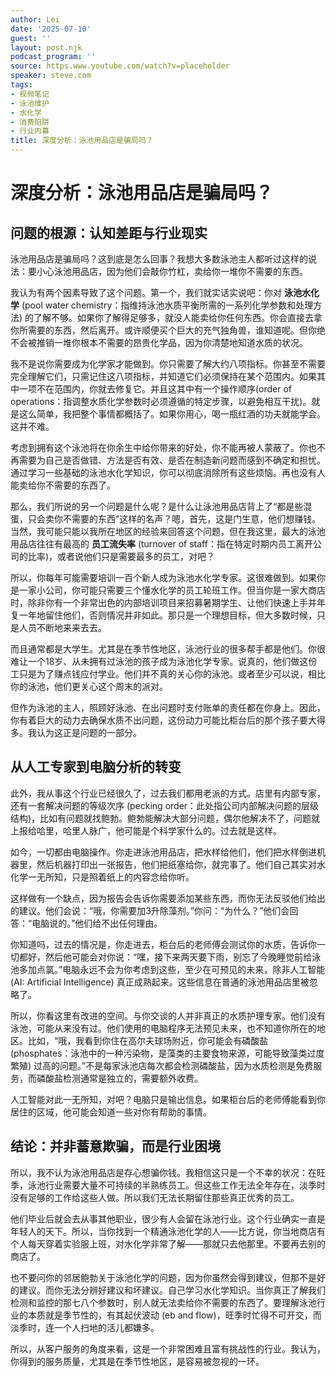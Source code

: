 ```yaml
---
author: Lei
date: '2025-07-10'
guest: ''
layout: post.njk
podcast_program: ''
source: https.www.youtube.com/watch?v=placeholder
speaker: steve.com
tags:
- 视频笔记
- 泳池维护
- 水化学
- 消费陷阱
- 行业内幕
title: 深度分析：泳池用品店是骗局吗？
---
```


# 深度分析：泳池用品店是骗局吗？

## 问题的根源：认知差距与行业现实


泳池用品店是骗局吗？这到底是怎么回事？我想大多数泳池主人都听过这样的说法：要小心泳池用品店，因为他们会敲你竹杠，卖给你一堆你不需要的东西。


我认为有两个因素导致了这个问题。第一个，我们就实话实说吧：你对 **泳池水化学** (pool water chemistry：指维持泳池水质平衡所需的一系列化学参数和处理方法)
的了解不够。如果你了解得足够多，就没人能卖给你任何东西。你会直接去拿你所需要的东西，然后离开。或许顺便买个巨大的充气独角兽，谁知道呢。但你绝不会被推销一堆你根本不需要的昂贵化学品，因为你清楚地知道水质的状况。

我不是说你需要成为化学家才能做到。你只需要了解大约八项指标。你甚至不需要完全理解它们，只需记住这八项指标，并知道它们必须保持在某个范围内。如果其中一项不在范围内，你就去修复它。并且这其中有一个操作顺序(order of operations：指调整水质化学参数时必须遵循的特定步骤，以避免相互干扰)。就是这么简单，我把整个事情都概括了。如果你用心，喝一瓶红酒的功夫就能学会。这并不难。

考虑到拥有这个泳池将在你余生中给你带来的好处，你不能再被人蒙蔽了。你也不再需要为自己是否做错、方法是否有效、是否在制造新问题而感到不确定和担忧。通过学习一些基础的泳池水化学知识，你可以彻底消除所有这些烦恼。再也没有人能卖给你不需要的东西了。

那么，我们所说的另一个问题是什么呢？是什么让泳池用品店背上了“都是些混蛋，只会卖你不需要的东西”这样的名声？嗯，首先，这是门生意，他们想赚钱。当然，我可能只能以我所在地区的经验来回答这个问题，但在我这里，最大的泳池用品店往往有最高的 **员工流失率** (turnover of staff：指在特定时期内员工离开公司的比率)，或者说他们只是需要最多的员工，对吧？

所以，你每年可能需要培训一百个新人成为泳池水化学专家。这很难做到。如果你是一家小公司，你可能只需要三个懂水化学的员工轮班工作。但当你是一家大商店时，除非你有一个非常出色的内部培训项目来招募暑期学生、让他们快速上手并年复一年地留住他们，否则情况并非如此。那只是一个理想目标，但大多数时候，只是人员不断地来来去去。

而且通常都是大学生。尤其是在季节性地区，泳池行业的很多帮手都是他们。你很难让一个18岁、从未拥有过泳池的孩子成为泳池化学专家。说真的，他们做这份工只是为了赚点钱应付学业。他们并不真的关心你的泳池。或者至少可以说，相比你的泳池，他们更关心这个周末的派对。

但作为泳池的主人，照顾好泳池、在出问题时支付账单的责任都在你身上。因此，你有着巨大的动力去确保水质不出问题，这份动力可能比柜台后的那个孩子要大得多。我认为这正是问题的一部分。

## 从人工专家到电脑分析的转变

此外，我从事这个行业已经很久了，过去我们都用老派的方式。店里有内部专家，还有一套解决问题的等级次序
(pecking
order：此处指公司内部解决问题的层级结构)，比如有问题就找鲍勃。鲍勃能解决大部分问题，偶尔他解决不了，问题就上报给哈里，哈里人脉广，他可能是个科学家什么的。过去就是这样。

如今，一切都由电脑操作。你走进泳池用品店，把水样给他们，他们把水样倒进机器里，然后机器打印出一张报告，他们把纸塞给你，就完事了。他们自己其实对水化学一无所知，只是照着纸上的内容念给你听。

这样做有一个缺点，因为报告会告诉你需要添加某些东西，而你无法反驳他们给出的建议。他们会说：“哦，你需要加3升除藻剂。”你问：“为什么？”他们会回答：“电脑说的。”他们给不出任何理由。

你知道吗，过去的情况是，你走进去，柜台后的老师傅会测试你的水质，告诉你一切都好，然后他可能会对你说：“嘿，接下来两天要下雨，别忘了今晚睡觉前给泳池多加点氯。”电脑永远不会为你考虑到这些，至少在可预见的未来，除非人工智能
(AI: Artificial Intelligence)
真正成熟起来。这些信息在普通的泳池用品店里被忽略了。

所以，你看这里有改进的空间。与你交谈的人并非真正的水质护理专家。他们没有泳池，可能从来没有过。他们使用的电脑程序无法预见未来，也不知道你所在的地区。比如，“哦，我看到你住在高尔夫球场附近，你可能会有磷酸盐
(phosphates：泳池中的一种污染物，是藻类的主要食物来源，可能导致藻类过度繁殖)
过高的问题。”不是每家泳池店每次都会检测磷酸盐，因为水质检测是免费服务，而磷酸盐检测通常是独立的，需要额外收费。

人工智能对此一无所知，对吧？电脑只是输出信息。如果柜台后的老师傅能看到你居住的区域，他可能会知道一些对你有帮助的事情。

## 结论：并非蓄意欺骗，而是行业困境

所以，我不认为泳池用品店是存心想骗你钱。我相信这只是一个不幸的状况：在旺季，泳池行业需要大量不可持续的半熟练员工。但这些工作无法全年存在，淡季时没有足够的工作给这些人做。所以我们无法长期留住那些真正优秀的员工。

他们毕业后就会去从事其他职业，很少有人会留在泳池行业。这个行业确实一直是年轻人的天下。所以，当你找到一个精通泳池化学的人——比方说，你当地商店有个人每天穿着实验服上班，对水化学非常了解——那就只去他那里。不要再去别的商店了。

也不要问你的邻居鲍勃关于泳池化学的问题，因为你虽然会得到建议，但那不是好的建议。而你无法分辨好建议和坏建议。自己学习水化学知识。当你真正了解我们检测和监控的那七八个参数时，别人就无法卖给你不需要的东西了。要理解泳池行业的本质就是季节性的，有其起伏波动
(eb and flow)，旺季时忙得不可开交，而淡季时，连一个人扫地的活儿都嫌多。

所以，从客户服务的角度来看，这是一个非常困难且富有挑战性的行业。我认为，你得到的服务质量，尤其是在季节性地区，是容易被忽视的一环。
